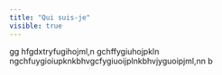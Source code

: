 ```yaml
---
title: "Qui suis-je"
visible: true
---
```

gg
hfgdxtryfugihojml,n gchffygiuhojpkln ngchfuygioiupknkbhvgcfygiuoijplnkbhvjyguoipjml,nn b
